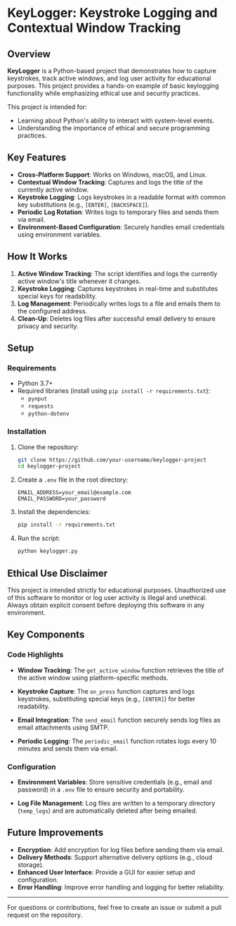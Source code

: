 # KeyLogger: Keystroke Logging and Contextual Window Tracking

## Overview

**KeyLogger** is a Python-based project that demonstrates how to capture keystrokes, track active windows, and log user activity for educational purposes. This project provides a hands-on example of basic keylogging functionality while emphasizing ethical use and security practices.

This project is intended for:
- Learning about Python's ability to interact with system-level events.
- Understanding the importance of ethical and secure programming practices.

## Key Features

- **Cross-Platform Support**: Works on Windows, macOS, and Linux.
- **Contextual Window Tracking**: Captures and logs the title of the currently active window.
- **Keystroke Logging**: Logs keystrokes in a readable format with common key substitutions (e.g., `[ENTER]`, `[BACKSPACE]`).
- **Periodic Log Rotation**: Writes logs to temporary files and sends them via email.
- **Environment-Based Configuration**: Securely handles email credentials using environment variables.

## How It Works

1. **Active Window Tracking**: The script identifies and logs the currently active window's title whenever it changes.
2. **Keystroke Logging**: Captures keystrokes in real-time and substitutes special keys for readability.
3. **Log Management**: Periodically writes logs to a file and emails them to the configured address.
4. **Clean-Up**: Deletes log files after successful email delivery to ensure privacy and security.

## Setup

### Requirements

- Python 3.7+
- Required libraries (install using `pip install -r requirements.txt`):
  - `pynput`
  - `requests`
  - `python-dotenv`

### Installation

1. Clone the repository:
   ```bash
   git clone https://github.com/your-username/keylogger-project
   cd keylogger-project
   ```

2. Create a `.env` file in the root directory:
   ```plaintext
   EMAIL_ADDRESS=your_email@example.com
   EMAIL_PASSWORD=your_password
   ```

3. Install the dependencies:
   ```bash
   pip install -r requirements.txt
   ```

4. Run the script:
   ```bash
   python keylogger.py
   ```

## Ethical Use Disclaimer

This project is intended strictly for educational purposes. Unauthorized use of this software to monitor or log user activity is illegal and unethical. Always obtain explicit consent before deploying this software in any environment.

## Key Components

### Code Highlights

- **Window Tracking**:
  The `get_active_window` function retrieves the title of the active window using platform-specific methods.

- **Keystroke Capture**:
  The `on_press` function captures and logs keystrokes, substituting special keys (e.g., `[ENTER]`) for better readability.

- **Email Integration**:
  The `send_email` function securely sends log files as email attachments using SMTP.

- **Periodic Logging**:
  The `periodic_email` function rotates logs every 10 minutes and sends them via email.

### Configuration

- **Environment Variables**:
  Store sensitive credentials (e.g., email and password) in a `.env` file to ensure security and portability.

- **Log File Management**:
  Log files are written to a temporary directory (`temp_logs`) and are automatically deleted after being emailed.

## Future Improvements

- **Encryption**: Add encryption for log files before sending them via email.
- **Delivery Methods**: Support alternative delivery options (e.g., cloud storage).
- **Enhanced User Interface**: Provide a GUI for easier setup and configuration.
- **Error Handling**: Improve error handling and logging for better reliability.

---

For questions or contributions, feel free to create an issue or submit a pull request on the repository.
